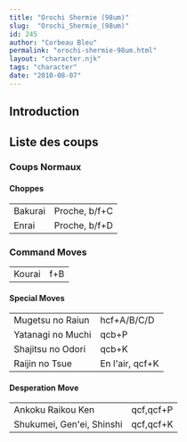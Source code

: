 ```yaml
---
title: "Orochi Shermie (98um)"
slug:  "Orochi_Shermie_(98um)"
id: 245
author: "Corbeau Bleu"
permalink: "orochi-shermie-98um.html"
layout: "character.njk"
tags: "character"
date: "2010-08-07"
---
```


## Introduction

## Liste des coups

### Coups Normaux

#### Choppes

|         |               |
|---------|---------------|
| Bakurai | Proche, b/f+C |
| Enrai   | Proche, b/f+D |

### Command Moves

|        |     |
|--------|-----|
| Kourai | f+B |

#### Special Moves

|                   |                 |
|-------------------|-----------------|
| Mugetsu no Raiun  | hcf+A/B/C/D     |
| Yatanagi no Muchi | qcb+P           |
| Shajitsu no Odori | qcb+K           |
| Raijin no Tsue    | En l'air, qcf+K |

#### Desperation Move

|                           |           |
|---------------------------|-----------|
| Ankoku Raikou Ken         | qcf,qcf+P |
| Shukumei, Gen'ei, Shinshi | qcf,qcf+K |
